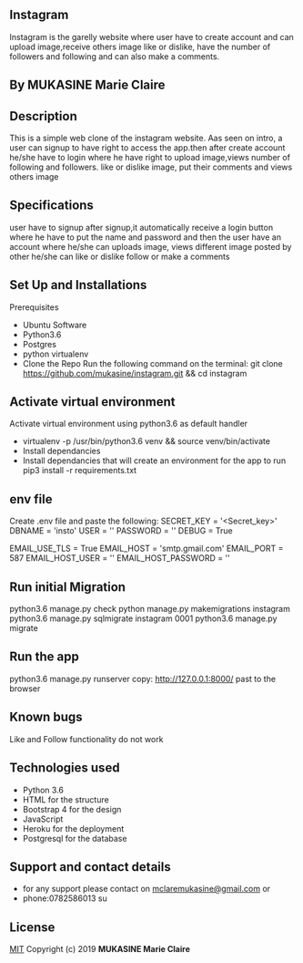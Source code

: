  ## Instagram
Instagram is the garelly website where user have to create account and can upload image,receive others image like or dislike, have the number of followers and following and can also make a comments.
## By MUKASINE Marie Claire
## Description
This is a simple web clone of the instagram website. Aas seen on intro, a user can signup to have right to access the app.then after create account he/she have to login where he have right to upload image,views number of following and followers. like or dislike image, put their comments and views others image

## Specifications
user have to signup after signup,it automatically receive a login button where he have to put the name and password and then the user have an account where he/she can uploads image, views different image posted by other he/she can like or dislike follow or make a comments

## Set Up and Installations
Prerequisites
* Ubuntu Software
* Python3.6
* Postgres
* python virtualenv
* Clone the Repo
Run the following command on the terminal: git clone https://github.com/mukasine/instagram.git && cd instagram

## Activate virtual environment
Activate virtual environment using python3.6 as default handler

* virtualenv -p /usr/bin/python3.6 venv && source venv/bin/activate
* Install dependancies
* Install dependancies that will create an environment for the app to run pip3 install -r requirements.txt
## env file
Create .env file and paste the following:
SECRET_KEY = '<Secret_key>'
DBNAME = 'insto'
USER = '<Username>'
PASSWORD = '<password>'
DEBUG = True

EMAIL_USE_TLS = True
EMAIL_HOST = 'smtp.gmail.com'
EMAIL_PORT = 587
EMAIL_HOST_USER = '<your-email>'
EMAIL_HOST_PASSWORD = '<your-password>'

## Run initial Migration

python3.6 manage.py check
python manage.py makemigrations instagram
python3.6 manage.py sqlmigrate instagram 0001
python3.6 manage.py migrate

## Run the app

python3.6 manage.py runserver
copy: http://127.0.0.1:8000/ past to the browser

## Known bugs

Like and Follow functionality do not work

## Technologies used

- Python 3.6
- HTML for the structure
- Bootstrap 4 for the design
- JavaScript
- Heroku for the deployment
- Postgresql for the database

## Support and contact details

* for any support please contact on mclaremukasine@gmail.com or
* phone:0782586013 su


## License
[MIT](https://choosealicense.com/licenses/mit/)
Copyright (c) 2019 **MUKASINE Marie Claire**
